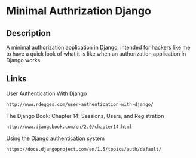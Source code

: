Minimal Authrization Django
===========================


Description
-----------
A minimal authorization application in Django, intended for hackers like me to have a quick look of what it is like when an authorization application in Django works. 

Links
-----
User Authentication With Django
```bash
http://www.rdegges.com/user-authentication-with-django/
```

The Django Book: Chapter 14: Sessions, Users, and Registration
```bash
http://www.djangobook.com/en/2.0/chapter14.html
```

Using the Django authentication system
```bash
https://docs.djangoproject.com/en/1.5/topics/auth/default/
```

